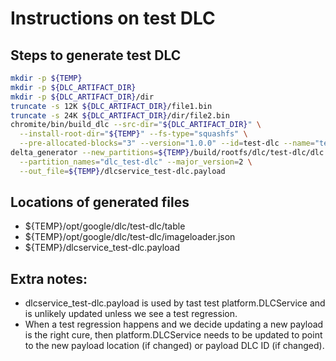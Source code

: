 # Instructions on test DLC

## Steps to generate test DLC

```sh
mkdir -p ${TEMP}
mkdir -p ${DLC_ARTIFACT_DIR}
mkdir -p ${DLC_ARTIFACT_DIR}/dir
truncate -s 12K ${DLC_ARTIFACT_DIR}/file1.bin
truncate -s 24K ${DLC_ARTIFACT_DIR}/dir/file2.bin
chromite/bin/build_dlc --src-dir="${DLC_ARTIFACT_DIR}" \
  --install-root-dir="${TEMP}" --fs-type="squashfs" \
  --pre-allocated-blocks="3" --version="1.0.0" --id=test-dlc --name="test-dlc"
delta_generator --new_partitions=${TEMP}/build/rootfs/dlc/test-dlc/dlc.img \
  --partition_names="dlc_test-dlc" --major_version=2 \
  --out_file=${TEMP}/dlcservice_test-dlc.payload
```

## Locations of generated files
* ${TEMP}/opt/google/dlc/test-dlc/table
* ${TEMP}/opt/google/dlc/test-dlc/imageloader.json
* ${TEMP}/dlcservice_test-dlc.payload

## Extra notes:
* dlcservice_test-dlc.payload is used by tast test platform.DLCService and is unlikely updated unless we see a test regression.
* When a test regression happens and we decide updating a new payload is the right cure, then platform.DLCService needs to be updated to point to the new payload location (if changed) or payload DLC ID (if changed).
